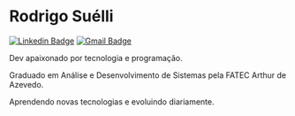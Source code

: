 # Rodrigo Suélli

[![Linkedin Badge](https://img.shields.io/badge/-Rodrigo%20Suélli-6a42f4?style=flat-square&logo=Linkedin&logoColor=white&link=https://www.linkedin.com/in/rodrigosuelli/)](https://www.linkedin.com/in/rodrigosuelli/) 
[![Gmail Badge](https://img.shields.io/badge/-rodrigosuelli@gmail.com-6a42f4?style=flat-square&logo=Gmail&logoColor=white&link=mailto:rodrigosuelli@gmail.com)](mailto:rodrigosuelli@gmail.com)

Dev apaixonado por tecnologia e programação.

Graduado em Análise e Desenvolvimento de Sistemas pela FATEC Arthur de Azevedo.

Aprendendo novas tecnologias e evoluindo diariamente.

